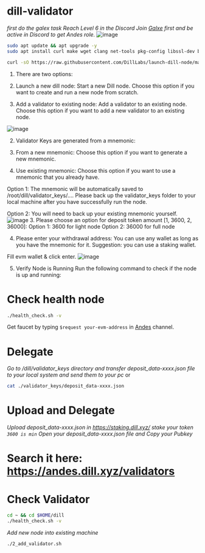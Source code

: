 # dill-validator
*first do the galex task*
*Reach Level 6 in the Discord*
*Join [Galxe](https://app.galxe.com/quest/Dill/GCVWntghfL) first and be active in Discord to get Andes role.*
![image](https://github.com/user-attachments/assets/ba253739-4992-455b-bb36-338de803e047)

```bash
sudo apt update && apt upgrade -y
sudo apt install curl make wget clang net-tools pkg-config libssl-dev build-essential jq lz4 gcc unzip snapd -y
```
```bash
curl -sO https://raw.githubusercontent.com/DillLabs/launch-dill-node/main/dill.sh  && chmod +x dill.sh && ./dill.sh
```
1. There are two options:
1. Launch a new dill node: Start a new Dill node. Choose this option if you want to create and run a new node from scratch.

2. Add a validator to existing node: Add a validator to an existing node. Choose this option if you want to add a new validator to an existing node.

![image](https://github.com/user-attachments/assets/e7b5044d-e3a9-495b-ba1e-457054741bc9)

2. Validator Keys are generated from a mnemonic:
1. From a new mnemonic: Choose this option if you want to generate a new mnemonic.

2. Use existing mnemonic: Choose this option if you want to use a mnemonic that you already have.

Option 1: The mnemonic will be automatically saved to /root/dill/validator_keys/.... Please back up the validator_keys folder to your local machine after you have successfully run the node.

Option 2: You will need to back up your existing mnemonic yourself.
![image](https://github.com/user-attachments/assets/7eeea2a8-fe02-46ce-b30a-28d59cc05030)
3. Please choose an option for deposit token amount [1, 3600, 2, 36000]:
Option 1: 3600 for light node Option 2: 36000 for full node

4. Please enter your withdrawal address:
You can use any wallet as long as you have the mnemonic for it. Suggestion: you can use a staking wallet.

Fill evm wallet & click enter.
![image](https://github.com/user-attachments/assets/542b3ee5-f42c-464d-b1c2-d9250ce28e8d)

5. Verify Node is Running
Run the following command to check if the node is up and running:

# Check health node
```bash
./health_check.sh -v
```
Get faucet by typing `$request your-evm-address` in [Andes](https://discord.gg/EQAZbsqg) channel.
# Delegate
*Go to /dill/validator_keys directory and transfer deposit_data-xxxx.json file to your local system and send them to your pc*
or 
```bash
cat ./validator_keys/deposit_data-xxxx.json
```
# Upload and Delegate
*Upload deposit_data-xxxx.json in https://staking.dill.xyz/*
*stake your token `3600 is min`*
*Open your deposit_data-xxxx.json file and Copy your Pubkey*

# Search it here: https://andes.dill.xyz/validators
# Check Validator
```bash
cd ~ && cd $HOME/dill
./health_check.sh -v
```
*Add new node into existing machine*
```bash
./2_add_validator.sh
```

